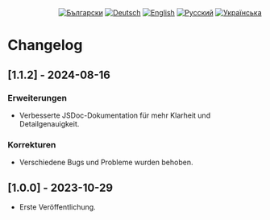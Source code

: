 <div id="locales" align="right">
  <a href="../bg/CHANGELOG.md"><img src="https://img.shields.io/badge/BG-grey?style=flat" alt="Български"></a>
  <a href="../de/CHANGELOG.md"><img src="https://img.shields.io/badge/DE-blue?style=flat" alt="Deutsch"></a>
  <a href="../en/CHANGELOG.md"><img src="https://img.shields.io/badge/EN-grey?style=flat" alt="English"></a>
  <a href="../ru/CHANGELOG.md"><img src="https://img.shields.io/badge/RU-grey?style=flat" alt="Русский"></a>
  <a href="../uk/CHANGELOG.md"><img src="https://img.shields.io/badge/UK-grey?style=flat" alt="Українська"></a>
</div>


# Changelog


## [1.1.2] - 2024-08-16

### Erweiterungen
* Verbesserte JSDoc-Dokumentation für mehr Klarheit und Detailgenauigkeit.

### Korrekturen
* Verschiedene Bugs und Probleme wurden behoben.


## [1.0.0] - 2023-10-29

* Erste Veröffentlichung.